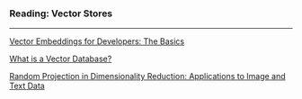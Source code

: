 ### Reading: Vector Stores

---

[Vector Embeddings for Developers: The Basics](https://www.pinecone.io/learn/vector-embeddings-for-developers/)

[What is a Vector Database?](https://www.pinecone.io/learn/vector-database/)

[Random Projection in Dimensionality Reduction: Applications to Image and Text Data](https://cs-people.bu.edu/evimaria/cs565/kdd-rp.pdf)